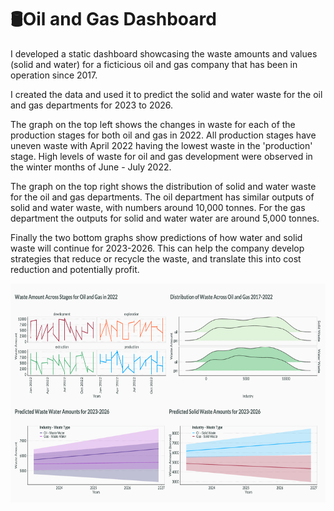 # 🛢️Oil and Gas Dashboard
I developed a static dashboard showcasing the waste amounts and values (solid and water) for a ficticious oil and gas company that has been in operation since 2017.

I created the data and used it to predict the solid and water waste for the oil and gas departments for 2023 to 2026. 

The graph on the top left shows the changes in waste for each of the production stages for both oil and gas in 2022. All production stages have uneven waste with April 2022 having the lowest waste in the 'production' stage. High levels of waste for oil and gas development were observed in the winter months of June - July 2022. 

The graph on the top right shows the distribution of solid and water waste for the oil and gas departments. The oil department has similar outputs of solid and water waste, with numbers around 10,000 tonnes. For the gas department the outputs for solid and water water are around 5,000 tonnes. 

Finally the two bottom graphs show predictions of how water and solid waste will continue for 2023-2026. This can help the company develop strategies that reduce or recycle the waste, and translate this into cost reduction and potentially profit. 

<p align="center">
<img src="outputs/dashboard_a_page_1.png" width='800' height='350'/>
</p>

